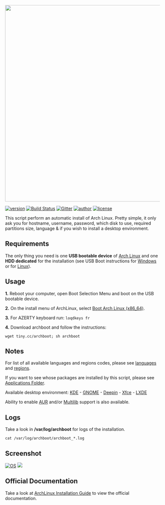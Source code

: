 <img src="https://raw.githubusercontent.com/grm34/archboot/master/img/archboot.png" width="640">

[![version](https://img.shields.io/badge/archboot-v2.7.4-blue.svg)](https://github.com/grm34/archboot/releases) [![Build Status](https://travis-ci.org/grm34/archboot.svg?branch=master)](https://travis-ci.org/grm34/archboot) [![Gitter](https://badges.gitter.im/grm34/archboot.svg)](https://gitter.im/grm34/archboot?utm_source=badge&utm_medium=badge&utm_campaign=pr-badge) [![author](https://img.shields.io/badge/author-grm34-red.svg)](https://github.com/grm34) [![license](https://img.shields.io/badge/license-Apache%202.0-blue.svg)](https://github.com/grm34/archboot/blob/master/LICENSE)

This script perform an automatic install of Arch Linux. Pretty simple, it only ask you for hostname, username, password, which disk to use, required partitions size, language & if you wish to install a desktop environment.

## Requirements

The only thing you need is one **USB bootable device** of [Arch Linux](http://mir.archlinux.fr/iso/latest) and one **HDD dedicated** for the installation (see USB Boot instructions for [Windows](https://rufus.akeo.ie/?locale=fr_FR) or for [Linux](https://debian-facile.org/doc:install:usb-boot)).

## Usage

**1.** Reboot your computer, open Boot Selection Menu and boot on the USB bootable device.

**2.** On the install menu of ArchLinux, select [Boot Arch Linux (x86_64)](https://raw.githubusercontent.com/grm34/archboot/master/img/archlinux.png).

**3.** For AZERTY keyboard run: `loqdkeys fr`

**4.** Download archboot and follow the instructions:

`wget tiny.cc/archboot; sh archboot`

## Notes

For list of all available languages and regions codes, please see [languages](https://github.com/grm34/archboot/blob/master/conf/languages) and [regions](https://github.com/grm34/archboot/blob/master/conf/region_city).

If you want to see whose packages are installed by this script, please see [Applications Folder](https://github.com/grm34/archboot/tree/master/src/apps).

Available desktop environment: [KDE](https://wiki.archlinux.org/index.php/KDE) - [GNOME](https://wiki.archlinux.org/index.php/GNOME) - [Deepin](https://wiki.archlinux.org/index.php/Deepin_Desktop_Environment) - [Xfce](https://wiki.archlinux.org/index.php/xfce) - [LXDE](https://wiki.archlinux.org/index.php/LXDE)

Ability to enable [AUR](https://wiki.archlinux.org/index.php/Arch_User_Repository) and/or [Multilib](https://wiki.archlinux.org/index.php/multilib) support is also available.

## Logs

Take a look in **/var/log/archboot** for logs of the installation.

`cat /var/log/archboot/archboot_*.log`

## Screenshot

[![OS](https://img.shields.io/badge/Archlinux-Deepin-blue.svg)](https://raw.githubusercontent.com/grm34/archboot/master/img/screenshot.png)
![](https://raw.githubusercontent.com/grm34/archboot/master/img/screenshot.png)

## Official Documentation

Take a look at [ArchLinux Installation Guide](https://wiki.archlinux.org/index.php/Installation_guide) to view the official documentation.
